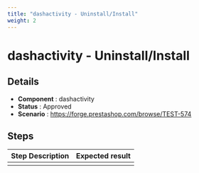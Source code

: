 ```yaml
---
title: "dashactivity - Uninstall/Install"
weight: 2
---
```


# dashactivity - Uninstall/Install
## Details
* **Component** : dashactivity
* **Status** : Approved
* **Scenario** : https://forge.prestashop.com/browse/TEST-574

## Steps
| Step Description | Expected result |
| ----- | ----- |
|  |  |
